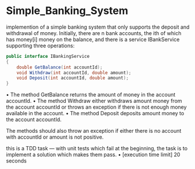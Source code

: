 # Simple_Banking_System

implemention of a simple banking system that only supports the deposit and withdrawal of money. Initially, there are n bank accounts, the ith of which has money[i] money on the balance, and there is a service IBankService supporting three operations:

``` C#
public interface IBankingService
{
    double GetBalance(int accountId);
    void Withdraw(int accountId, double amount);
    void Deposit(int accountId, double amount);
}
```
•	The method GetBalance returns the amount of money in the account accountId.
•	The method Withdraw either withdraws amount money from the account accountId or throws an exception if there is not enough money available in the account.
•	The method Deposit deposits amount money to the account accountId.


The methods should also throw an exception if either there is no account with accountId or amount is not positive. 

this is a TDD task — with unit tests which fail at the beginning, the  task is to implement a solution which makes them pass.
•	[execution time limit] 20 seconds

